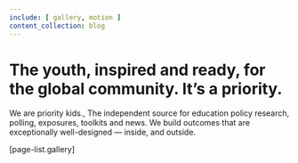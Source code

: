 ```yaml
---
include: [ gallery, motion ]
content_collection: blog
---
```


# The youth, inspired and ready, for the global community. It’s a priority.

We are priority kids., The independent source for education policy research, polling, exposures, toolkits and news. We build outcomes that are exceptionally well-designed — inside, and outside.

[page-list.gallery]
